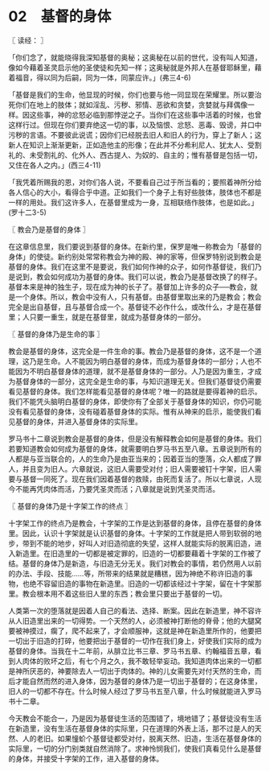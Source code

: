 # 02　基督的身体




〖 读经： 〗

「你们念了，就能晓得我深知基督的奥秘；这奥秘在以前的世代，没有叫人知道，像如今藉着圣灵启示他的圣使徒和先知一样；这奥秘就是外邦人在基督耶稣里，藉着福音，得以同为后嗣，同为一体，同蒙应许。」(弗三4-6)

「基督是我们的生命，他显现的时候，你们也要与他一同显现在荣耀里。所以要治死你们在地上的肢体；就如淫乱、污秽、邪情、恶欲和贪婪，贪婪就与拜偶像一样。因这些事，神的忿怒必临到那悖逆之子。当你们在这些事中活着的时候，也曾这样行过。但现在你们要弃绝这一切的事，以及恼恨、忿怒、恶毒、毁谤，并口中污秽的言语。不要彼此说谎；因你们已经脱去旧人和旧人的行为，穿上了新人；这新人在知识上渐渐更新，正如造他主的形像；在此并不分希利尼人、犹太人、受割礼的、未受割礼的、化外人、西古提人、为奴的、自主的；惟有基督是包括一切，又住在各人之内。」(西三4-11)

「我凭着所赐我的恩，对你们各人说，不要看自己过于所当看的；要照着神所分给各人信心的大小，看得合乎中道。正如我们一个身子上有好些肢体，肢体也不都是一样的用处。我们这许多人，在基督里成为一身，互相联络作肢体，也是如此。」(罗十二3-5)



〖 教会乃是基督的身体 〗

在这章信息里，我们要说到基督的身体。在新约里，保罗是唯一称教会为「基督的身体」的使徒。新约别处常常称教会为神的殿、神的家等，但保罗特别说到教会是基督的身体。我们在这里不是要说，我们如何作神的众子，如何作基督徒，我们乃是说到，教会如何成功为基督的身体。我们可以说，教会乃是基督改换了的样子。基督本来是神的独生子，现在成为神的长子了。基督加上许多的众子──教会，就是一个身体。所以，教会中没有人，只有基督。由基督里取出来的乃是教会；教会完全是出自基督，且与基督合成一个。基督徒不必作什么，或改什么，才是在基督里；人只要一重生，就是在基督里，就成为基督身体的一部分。



〖 基督的身体乃是生命的事 〗

教会是基督的身体，这完全是一件生命的事。教会乃是基督的身体，这不是一个道理，这乃是生命。人不能因为明白基督的身体，而成为基督身体的一部分；人也不能因为不明白基督身体的道理，就不是基督身体的一部分。人乃是因为重生，才成为基督身体的一部分，这完全是生命的事，与知识道理无关。但我们基督徒仍需要看见基督的身体。我们怎样能看见基督的身体呢？唯一的路就是要得着神的启示。我们不能凭头脑明白基督的身体，即使你有了全部关于基督身体的知识，你仍可能没有看见基督的身体，没有碰着基督身体的实际。惟有从神来的启示，能使我们看见基督的身体，并进入基督身体的实际里。

罗马书十二章说到教会是基督的身体，但是没有解释教会如何是基督的身体。我们若要知道教会如何成为基督的身体，就需要明白罗马书五至八章。五章说到所有的人都是与亚当联合的，人的生命乃是由亚当来的；因着亚当的堕落，众人都成了罪人，并且变为旧人。六章就说，这旧人需要受对付；旧人需要被钉十字架，旧人需要与基督一同死了。现在我们因着基督的救赎，由死而复活了。所以七章说，人现今不能再凭肉体而活，乃要凭圣灵而活；八章就是说到凭圣灵而活。



〖 基督的身体乃是十字架工作的终点 〗

十字架工作的终点乃是教会，十字架的工作是达到基督的身体，且停在基督的身体里。因此，认识十字架就是认识基督的身体。十字架的工作就是把人带到软弱的地步，带到不能的地步，好叫人对旧造彻底的失望，这样人就能实际的脱离旧造，进入新造里。在旧造里的一切都是被定罪的，旧造的一切都要藉着十字架的工作被了结。基督的身体乃是新造，与旧造无分无关。我们对教会的事情，若仍然用人以前的办法、手段、技能……等，所带来的结果就是糟榚，因为神绝不称许旧造的事物，也绝不容留旧造的事物在新造里。旧造的一切都该经过十字架，留在十字架那里。教会根本用不着这些旧人里的东西；教会里只要出于基督的一切。

人类第一次的堕落就是因着人自己的看法、选择、断案。因此在新造里，神不容许从人旧造里出来的一切得势。一个天然的人，必须被神打断他的脊骨；他的大腿窝要被神摸过，瘸了，爬不起来了，才会顺服神，这就是神在新造里所作的，他要把一切出于旧造的打碎，他要把出于基督的一切作在我们身上，好使我们实际的成为基督的身体。当我在十二年前，从腓立比书三章、罗马书五章、约翰福音五章，看到人肉体的败坏之后，有七个月之久，我不敢轻举妄动。我知道肉体出来的一切都是神所厌恶的，神要除去人一切出于肉体的。神的儿女需要先对付天然的生命，而后才能自然而然的进入身体，因为基督的身体乃是一切出于基督的；在这身体里，旧人的一切都不存在。什么时候人经过了罗马书五至八章，什么时候就能进入罗马书十二章。

今天教会不能合一，乃是因为基督徒生活的范围错了，境地错了；基督徒没有生活在新造里，没有生活在基督身体的实际里，只在道理的外表上活，那不过是人的天然、人的老旧。如果憧蚧个基督徒都受对付，脱离天然、旧造，生活在基督身体的实际里，一切的分门别类就自然消除了。求神怜悯我们，使我们真看见什么是基督的身体，并接受十字架的工作，进入基督的身体。

